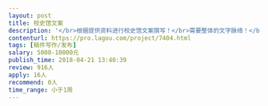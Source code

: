 ```yaml
---                
layout: post       
title: 校史馆文案           
description: '</br>根据提供资料进行校史馆文案撰写！</br>需要整体的文字脉络！</br>需要认真研读我所提供的文字资料，确保所属内容符合校史馆实际情况！</br>'     
contenturl: https://pro.lagou.com/project/7404.html      
tags: [稿件写作/发布]            
salary: 5000-10000元          
publish_time: 2018-04-21 13:40:39         
review: 916人                   
apply: 16人                   
recommend: 0人                   
time_range: 小于1周              
---                 
```

